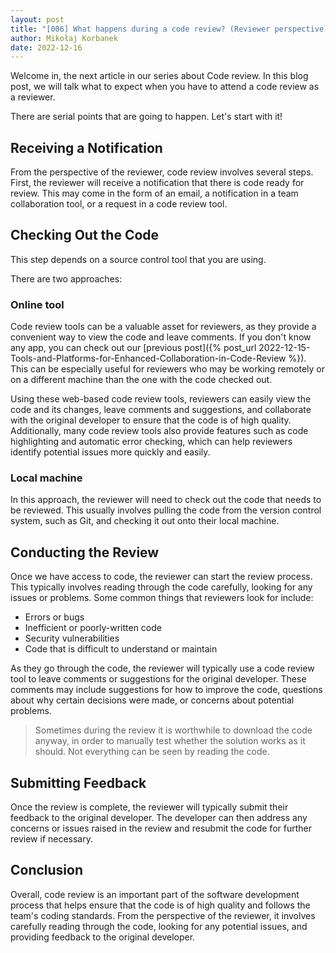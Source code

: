 ```yaml
---
layout: post
title: "[006] What happens during a code review? (Reviewer perspective)"
author: Mikołaj Korbanek
date: 2022-12-16
---
```


Welcome in, the next article in our series about Code review. In this blog post, we will talk what to expect when you have to attend a code review as a reviewer.

There are serial points that are going to happen. Let's start with it!

## Receiving a Notification

From the perspective of the reviewer, code review involves several steps. First, the reviewer will receive a notification that there is code ready for review. This may come in the form of an email, a notification in a team collaboration tool, or a request in a code review tool.

## Checking Out the Code
This step depends on a source control tool that you are using.

There are two approaches:

### Online tool

Code review tools can be a valuable asset for reviewers, as they provide a convenient way to view the code and leave comments. If you don't know any app, you can check out our [previous post]({% post_url 2022-12-15-Tools-and-Platforms-for-Enhanced-Collaboration-in-Code-Review %}). This can be especially useful for reviewers who may be working remotely or on a different machine than the one with the code checked out.

Using these web-based code review tools, reviewers can easily view the code and its changes, leave comments and suggestions, and collaborate with the original developer to ensure that the code is of high quality. Additionally, many code review tools also provide features such as code highlighting and automatic error checking, which can help reviewers identify potential issues more quickly and easily.

### Local machine

In this approach, the reviewer will need to check out the code that needs to be reviewed. This usually involves pulling the code from the version control system, such as Git, and checking it out onto their local machine.

## Conducting the Review

Once we have access to code, the reviewer can start the review process. This typically involves reading through the code carefully, looking for any issues or problems. Some common things that reviewers look for include:

- Errors or bugs
- Inefficient or poorly-written code
- Security vulnerabilities
- Code that is difficult to understand or maintain

As they go through the code, the reviewer will typically use a code review tool to leave comments or suggestions for the original developer. These comments may include suggestions for how to improve the code, questions about why certain decisions were made, or concerns about potential problems.

> Sometimes during the review it is worthwhile to download the code anyway, in order to manually test whether the solution works as it should. Not everything can be seen by reading the code.

## Submitting Feedback
Once the review is complete, the reviewer will typically submit their feedback to the original developer. The developer can then address any concerns or issues raised in the review and resubmit the code for further review if necessary.

## Conclusion

Overall, code review is an important part of the software development process that helps ensure that the code is of high quality and follows the team's coding standards. From the perspective of the reviewer, it involves carefully reading through the code, looking for any potential issues, and providing feedback to the original developer.
